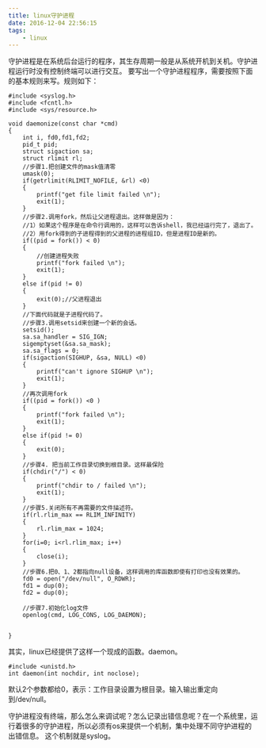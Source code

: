 ```yaml
---
title: linux守护进程
date: 2016-12-04 22:56:15
tags:
	- linux
---
```

守护进程是在系统后台运行的程序，其生存周期一般是从系统开机到关机。守护进程运行时没有控制终端可以进行交互。
要写出一个守护进程程序，需要按照下面的基本规则来写。规则如下：
```
#include <syslog.h>
#include <fcntl.h>
#include <sys/resource.h>

void daemonize(const char *cmd)
{
	int i, fd0,fd1,fd2;
	pid_t pid;
	struct sigaction sa;
	struct rlimit rl;
	//步骤1.把创建文件的mask值清零
	umask(0);
	if(getrlimit(RLIMIT_NOFILE, &rl) <0)
	{
		printf("get file limit failed \n");
		exit(1);
	}
	//步骤2.调用fork，然后让父进程退出。这样做是因为：
	//1）如果这个程序是在命令行调用的，这样可以告诉shell，我已经运行完了，退出了。
	//2）用fork得到的子进程得到的父进程的进程组ID，但是进程ID是新的。
	if((pid = fork()) < 0)
	{
		//创建进程失败
		printf("fork failed \n");
		exit(1);
	}
	else if(pid != 0)
	{
		exit(0);//父进程退出
	}
	//下面代码就是子进程代码了。
	//步骤3.调用setsid来创建一个新的会话。
	setsid();
	sa.sa_handler = SIG_IGN;
	sigemptyset(&sa.sa_mask);
	sa.sa_flags = 0;
	if(sigaction(SIGHUP, &sa, NULL) <0)
	{
		printf("can't ignore SIGHUP \n");
		exit(1);
	}
	//再次调用fork
	if((pid = fork()) <0 )
	{
		printf("fork failed \n");
		exit(1);
	}
	else if(pid != 0)
	{
		exit(0);
	}
	//步骤4. 把当前工作目录切换到根目录。这样最保险
	if(chdir("/") < 0)
	{
		printf("chdir to / failed \n");
		exit(1);
	}
	//步骤5.关闭所有不再需要的文件描述符。
	if(rl.rlim_max == RLIM_INFINITY)
	{
		rl.rlim_max = 1024;
	}
	for(i=0; i<rl.rlim_max; i++)
	{
		close(i);
	}
	//步骤6.把0、1、2都指向null设备，这样调用的库函数即使有打印也没有效果的。
	fd0 = open("/dev/null", O_RDWR);
	fd1 = dup(0);
	fd2 = dup(0);
	
	//步骤7.初始化log文件
	openlog(cmd, LOG_CONS, LOG_DAEMON);
	
	
}
```



其实，linux已经提供了这样一个现成的函数。daemon。

```
#include <unistd.h>
int daemon(int nochdir, int noclose);
```

默认2个参数都给0，表示：工作目录设置为根目录。输入输出重定向到/dev/null。



守护进程没有终端，那么怎么来调试呢？怎么记录出错信息呢？在一个系统里，运行着很多的守护进程，所以必须有os来提供一个机制，集中处理不同守护进程的出错信息。
这个机制就是syslog。
